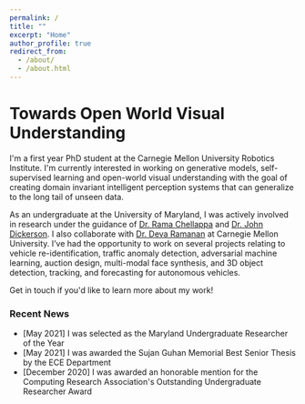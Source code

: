 ```yaml
---
permalink: /
title: ""
excerpt: "Home"
author_profile: true
redirect_from: 
  - /about/
  - /about.html
---
```


Towards Open World Visual Understanding
=====

I'm a first year PhD student at the Carnegie Mellon University Robotics Institute. I'm currently interested in working on generative models, self-supervised learning and open-world visual understanding with the goal of creating domain invariant intelligent perception systems that can generalize to the long tail of unseen data.

As an undergraduate at the University of Maryland, I was actively involved in research under the guidance of [Dr. Rama Chellappa](https://engineering.jhu.edu/ece/faculty/rama-chellappa/) and [Dr. John Dickerson](http://jpdickerson.com). I also collaborate with [Dr. Deva Ramanan](http://www.cs.cmu.edu/~deva/) at Carnegie Mellon University. I’ve had the opportunity to work on several projects relating to vehicle re-identification, traffic anomaly detection, adversarial machine learning, auction design, multi-modal face synthesis, and 3D object detection, tracking, and forecasting for autonomous vehicles.

Get in touch if you'd like to learn more about my work!

### Recent News
- [May 2021] I was selected as the Maryland Undergraduate Researcher of the Year
- [May 2021] I was awarded the Sujan Guhan Memorial Best Senior Thesis by the ECE Department
- [December 2020] I was awarded an honorable mention for the Computing Research Association's Outstanding Undergraduate Researcher Award
